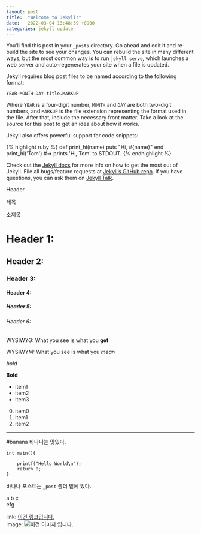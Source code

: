 ```yaml
---
layout: post
title:  "Welcome to Jekyll!"
date:   2022-03-04 13:48:39 +0900
categories: jekyll update
---
```

You’ll find this post in your `_posts` directory. Go ahead and edit it and re-build the site to see your changes. You can rebuild the site in many different ways, but the most common way is to run `jekyll serve`, which launches a web server and auto-regenerates your site when a file is updated.

Jekyll requires blog post files to be named according to the following format:

`YEAR-MONTH-DAY-title.MARKUP`

Where `YEAR` is a four-digit number, `MONTH` and `DAY` are both two-digit numbers, and `MARKUP` is the file extension representing the format used in the file. After that, include the necessary front matter. Take a look at the source for this post to get an idea about how it works.

Jekyll also offers powerful support for code snippets:

{% highlight ruby %}
def print_hi(name)
  puts "Hi, #{name}"
end
print_hi('Tom')
#=> prints 'Hi, Tom' to STDOUT.
{% endhighlight %}

Check out the [Jekyll docs][jekyll-docs] for more info on how to get the most out of Jekyll. File all bugs/feature requests at [Jekyll’s GitHub repo][jekyll-gh]. If you have questions, you can ask them on [Jekyll Talk][jekyll-talk].

[jekyll-docs]: https://jekyllrb.com/docs/home
[jekyll-gh]:   https://github.com/jekyll/jekyll
[jekyll-talk]: https://talk.jekyllrb.com/

Header

제목

소제목

# Header 1:
## Header 2:
### Header 3:
#### Header 4:
##### Header 5:
###### Header 6:

WYSIWYG: What you see is what you **get**

WYSIWYM: What you see is what you *mean*

_bold_

__Bold__


* item1
* item2
* item3

0. item0
1. item1
2. item2

---
#banana
바나나는 맛있다.

```
int main(){

    printf("Hello World\n");
    return 0; 
}
```
바나나 포스트는 `_post` 폴더 밑에 있다.


a b c\
efg

link: [이건 링크입니다.](https://www.naver.com/)\
image: ![이건 이미지 입니다.](https://t1.daumcdn.net/cfile/blog/26141E42528AC24609)

 




